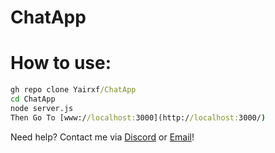 # ChatApp


# How to use:
```bat
gh repo clone Yairxf/ChatApp
cd ChatApp
node server.js
Then Go To [www://localhost:3000](http://localhost:3000/)
```

Need help? Contact me via [Discord](https://discord.com/users/421324089454755843) or [Email](yair8798@gmail.com)!
